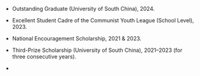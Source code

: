 <!--
 * @Descripttion: 
 * @Author: Yujia Chen
 * @version: 
 * @Date: 2025-09-14 10:44:13
 * @LastEditors: Yujia Chen
 * @LastEditTime: 2025-09-14 12:12:22
 * @FilePath: \doubletwo123.github.io\contents\awards.md
-->

- Outstanding Graduate (University of South China), 2024. 

- Excellent Student Cadre of the Communist Youth League (School Level), 2023.  

- National Encouragement Scholarship, 2021 & 2023.  

- Third-Prize Scholarship (University of South China), 2021–2023 (for three consecutive years).


- 
